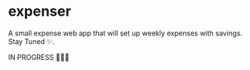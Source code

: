 # expenser
A small expense web app that will set up weekly expenses with savings. Stay Tuned ✨. 

IN PROGRESS 🚧🚧🚧
